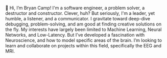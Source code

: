 👋 Hi, I’m Bryan Camp!
I'm a software engineer, a problem solver, a destructor and constructor. Clever, huh?
But seriously, I'm a leader, yet humble, a listener, and a communicator.
I gravitate toward deep-dive debugging, problem-solving, and am good at finding creative solutions on the fly.
My interests have largely been limited to Machine Learning, Neural Networks, and Low-Latency.
But I’ve developed a fascination with Neuroscience, and how to model specific areas of the brain.
I’m looking to learn and collaborate on projects within this field, specifically the EEG and MRI.

<!---
BryWillow/BryWillow is a ✨ special ✨ repository because its `README.md` (this file) appears on your GitHub profile.
You can click the Preview link to take a look at your changes.
--->
